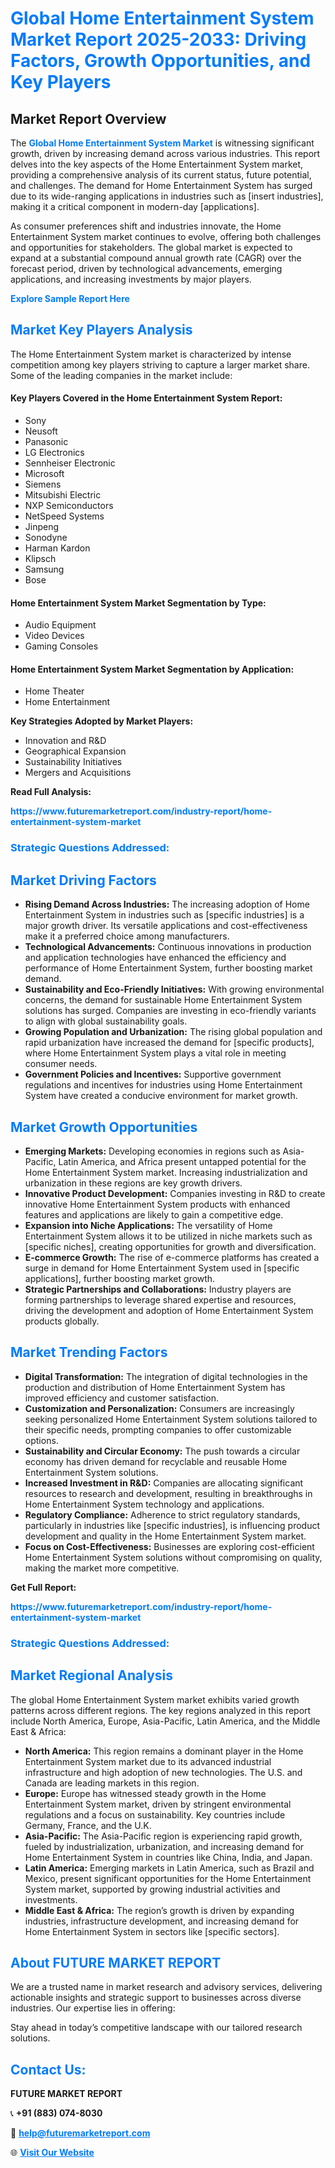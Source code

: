 <h1 style="color: #007BFF;">Global Home Entertainment System Market Report 2025-2033: Driving Factors, Growth Opportunities, and Key Players</h1>

<section id="overview">
<h2>Market Report Overview</h2>
<p>The <a href="https://www.futuremarketreport.com/industry-report/home-entertainment-system-market" style="color: #007BFF; text-decoration: none;"><strong>Global Home Entertainment System Market</strong></a> is witnessing significant growth, driven by increasing demand across various industries. This report delves into the key aspects of the Home Entertainment System market, providing a comprehensive analysis of its current status, future potential, and challenges. The demand for Home Entertainment System has surged due to its wide-ranging applications in industries such as [insert industries], making it a critical component in modern-day [applications].</p>
<p>As consumer preferences shift and industries innovate, the Home Entertainment System market continues to evolve, offering both challenges and opportunities for stakeholders. The global market is expected to expand at a substantial compound annual growth rate (CAGR) over the forecast period, driven by technological advancements, emerging applications, and increasing investments by major players.</p>
</section>

<section id="overview">
<p><a href="https://www.futuremarketreport.com/request-sample/reportId=44214" style="color: #007BFF; text-decoration: none;"><strong>Explore Sample Report Here</strong></a></p>
</section>

<section id="key-players">
<h2 style="color: #007BFF;">Market Key Players Analysis</h2>
<p>The Home Entertainment System market is characterized by intense competition among key players striving to capture a larger market share. Some of the leading companies in the market include:</p>
<h4>Key Players Covered in the Home Entertainment System Report:</h4>
<ul><li>Sony</li><li>Neusoft</li><li>Panasonic</li><li>LG Electronics</li><li>Sennheiser Electronic</li><li>Microsoft</li><li>Siemens</li><li>Mitsubishi Electric</li><li>NXP Semiconductors</li><li>NetSpeed Systems</li><li>Jinpeng</li><li>Sonodyne</li><li>Harman Kardon</li><li>Klipsch</li><li>Samsung</li><li>Bose</li></ul>
<h4>Home Entertainment System Market Segmentation by Type:</h4>
<ul><li>Audio Equipment</li><li>Video Devices</li><li>Gaming Consoles</li></ul>

<h4>Home Entertainment System Market Segmentation by Application:</h4>
<ul><li>Home Theater</li><li>Home Entertainment</li></ul>
<p><strong>Key Strategies Adopted by Market Players:</strong></p>
<ul>
<li>Innovation and R&D</li>
<li>Geographical Expansion</li>
<li>Sustainability Initiatives</li>
<li>Mergers and Acquisitions</li>
</ul>
</section>

<section>
<p><strong>Read Full Analysis: </strong></p><a href="https://www.futuremarketreport.com/industry-report/home-entertainment-system-market" style="color: #007BFF; text-decoration: none;"><strong>https://www.futuremarketreport.com/industry-report/home-entertainment-system-market</strong></a>
<h3 style="color: #007BFF;">Strategic Questions Addressed:</h3>
</section>

<section id="driving-factors">
<h2 style="color: #007BFF;">Market Driving Factors</h2>
<ul>
<li><strong>Rising Demand Across Industries:</strong> The increasing adoption of Home Entertainment System in industries such as [specific industries] is a major growth driver. Its versatile applications and cost-effectiveness make it a preferred choice among manufacturers.</li>
<li><strong>Technological Advancements:</strong> Continuous innovations in production and application technologies have enhanced the efficiency and performance of Home Entertainment System, further boosting market demand.</li>
<li><strong>Sustainability and Eco-Friendly Initiatives:</strong> With growing environmental concerns, the demand for sustainable Home Entertainment System solutions has surged. Companies are investing in eco-friendly variants to align with global sustainability goals.</li>
<li><strong>Growing Population and Urbanization:</strong> The rising global population and rapid urbanization have increased the demand for [specific products], where Home Entertainment System plays a vital role in meeting consumer needs.</li>
<li><strong>Government Policies and Incentives:</strong> Supportive government regulations and incentives for industries using Home Entertainment System have created a conducive environment for market growth.</li>
</ul>
</section>

<section id="growth-opportunities">
<h2 style="color: #007BFF;">Market Growth Opportunities</h2>
<ul>
<li><strong>Emerging Markets:</strong> Developing economies in regions such as Asia-Pacific, Latin America, and Africa present untapped potential for the Home Entertainment System market. Increasing industrialization and urbanization in these regions are key growth drivers.</li>
<li><strong>Innovative Product Development:</strong> Companies investing in R&D to create innovative Home Entertainment System products with enhanced features and applications are likely to gain a competitive edge.</li>
<li><strong>Expansion into Niche Applications:</strong> The versatility of Home Entertainment System allows it to be utilized in niche markets such as [specific niches], creating opportunities for growth and diversification.</li>
<li><strong>E-commerce Growth:</strong> The rise of e-commerce platforms has created a surge in demand for Home Entertainment System used in [specific applications], further boosting market growth.</li>
<li><strong>Strategic Partnerships and Collaborations:</strong> Industry players are forming partnerships to leverage shared expertise and resources, driving the development and adoption of Home Entertainment System products globally.</li>
</ul>
</section>

<section id="trending-factors">
<h2 style="color: #007BFF;">Market Trending Factors</h2>
<ul>
<li><strong>Digital Transformation:</strong> The integration of digital technologies in the production and distribution of Home Entertainment System has improved efficiency and customer satisfaction.</li>
<li><strong>Customization and Personalization:</strong> Consumers are increasingly seeking personalized Home Entertainment System solutions tailored to their specific needs, prompting companies to offer customizable options.</li>
<li><strong>Sustainability and Circular Economy:</strong> The push towards a circular economy has driven demand for recyclable and reusable Home Entertainment System solutions.</li>
<li><strong>Increased Investment in R&D:</strong> Companies are allocating significant resources to research and development, resulting in breakthroughs in Home Entertainment System technology and applications.</li>
<li><strong>Regulatory Compliance:</strong> Adherence to strict regulatory standards, particularly in industries like [specific industries], is influencing product development and quality in the Home Entertainment System market.</li>
<li><strong>Focus on Cost-Effectiveness:</strong> Businesses are exploring cost-efficient Home Entertainment System solutions without compromising on quality, making the market more competitive.</li>
</ul>
</section>

<section>
<p><strong>Get Full Report: </strong></p><a href="https://www.futuremarketreport.com/industry-report/home-entertainment-system-market" style="color: #007BFF; text-decoration: none;"><strong>https://www.futuremarketreport.com/industry-report/home-entertainment-system-market</strong></a>
<h3 style="color: #007BFF;">Strategic Questions Addressed:</h3>
</section>


<section id="regional-analysis">
<h2 style="color: #007BFF;">Market Regional Analysis</h2>
<p>The global Home Entertainment System market exhibits varied growth patterns across different regions. The key regions analyzed in this report include North America, Europe, Asia-Pacific, Latin America, and the Middle East & Africa:</p>
<ul>
<li><strong>North America:</strong> This region remains a dominant player in the Home Entertainment System market due to its advanced industrial infrastructure and high adoption of new technologies. The U.S. and Canada are leading markets in this region.</li>
<li><strong>Europe:</strong> Europe has witnessed steady growth in the Home Entertainment System market, driven by stringent environmental regulations and a focus on sustainability. Key countries include Germany, France, and the U.K.</li>
<li><strong>Asia-Pacific:</strong> The Asia-Pacific region is experiencing rapid growth, fueled by industrialization, urbanization, and increasing demand for Home Entertainment System in countries like China, India, and Japan.</li>
<li><strong>Latin America:</strong> Emerging markets in Latin America, such as Brazil and Mexico, present significant opportunities for the Home Entertainment System market, supported by growing industrial activities and investments.</li>
<li><strong>Middle East & Africa:</strong> The region’s growth is driven by expanding industries, infrastructure development, and increasing demand for Home Entertainment System in sectors like [specific sectors].</li>
</ul>
</section>

<footer>
<h2 style="color: #007BFF;">About FUTURE MARKET REPORT</h2>
<p>We are a trusted name in market research and advisory services, delivering actionable insights and strategic support to businesses across diverse industries. Our expertise lies in offering:</p>

<p>Stay ahead in today’s competitive landscape with our tailored research solutions.</p>

<h2 style="color: #007BFF;">Contact Us:</h2>
<p><strong>FUTURE MARKET REPORT</strong></p>
<p>📞 <strong>+91 (883) 074-8030</strong></p>
<p>📧 <strong><a href="mailto:help@futuremarketreport.com" style="color: #007BFF;">help@futuremarketreport.com</a></strong></p>
<p>🌐 <strong><a href="https://www.futuremarketreport.com/" style="color: #007BFF;">Visit Our Website</a></strong></p>
</footer>